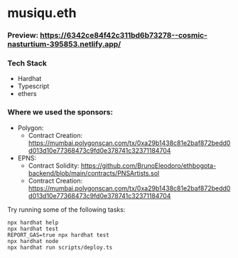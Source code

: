 # musiqu.eth

### Preview: https://6342ce84f42c311bd6b73278--cosmic-nasturtium-395853.netlify.app/

### Tech Stack

  - Hardhat
  - Typescript
  - ethers
  
### Where we used the sponsors:
  
  - Polygon: 
    - Contract Creation: https://mumbai.polygonscan.com/tx/0xa29b1438c81e2baf872bedd0d013d10e77368473c9fd0e378741c32371184704
  - EPNS: 
    - Contract Solidity: https://github.com/BrunoEleodoro/ethbogota-backend/blob/main/contracts/PNSArtists.sol
    - Contract Creation: https://mumbai.polygonscan.com/tx/0xa29b1438c81e2baf872bedd0d013d10e77368473c9fd0e378741c32371184704

Try running some of the following tasks:

```shell
npx hardhat help
npx hardhat test
REPORT_GAS=true npx hardhat test
npx hardhat node
npx hardhat run scripts/deploy.ts
```
